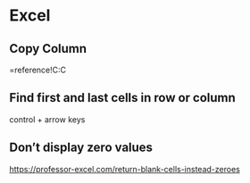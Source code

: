 # Excel

## Copy Column

=reference!C:C

## Find first and last cells in row or column

control + arrow keys

## Don’t display zero values

https://professor-excel.com/return-blank-cells-instead-zeroes
